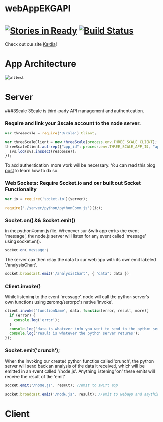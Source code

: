 webAppEKGAPI
============
[![Stories in Ready](https://badge.waffle.io/ekgapi/webappekgapi.png?label=ready&title=Ready)](https://waffle.io/ekgapi/webappekgapi) [![Build Status](https://travis-ci.org/EKGAPI/webAppEKGAPI.svg?branch=master)](https://travis-ci.org/EKGAPI/webAppEKGAPI)
===========

Check out our site [Kardia](http://kardia.io/)!

<!-- To view our commented code, please click [here](http://www.explainjs.com/explain?src=https%3A%2F%2Fraw.githubusercontent.com%2FEKGAPI%2FwebAppEKGAPI%2Fmaster%2Fdist%2FnewConcat.js)! -->

App Architecture
============
![alt text](http://res.cloudinary.com/kardia-io/image/upload/v1421366596/Screen_Shot_2015-01-15_at_4_02_38_PM_d3unqx.png "App Architecture")

Server
============
###3Scale
3Scale is third-party API management and authentication. 

### Require and link your 3scale account to the node server.
```javascript
var threeScale = require('3scale').Client;

var threeScaleClient = new threeScale(process.env.THREE_SCALE_CLIENT);
threeScaleClient.authrep({"app_id": process.env.THREE_SCALE_APP_ID, "app_key": process.env.THREE_SCALE_APP_KEY, "usage": { "hits": 1 } }, function(response){
  sys.log(sys.inspect(response));
});
```
To add authentication, more work will be necessary. You can read this blog [post](http://http://davidkae.azurewebsites.net/adding-3scale-to-your-node-js-server-2/) to learn how to do so.

### Web Sockets: Require Socket.io and our built out Socket Functionality
```javascript
var io = require('socket.io')(server);

require('./server/python/pythonComm.js')(io);
```

### Socket.on() && Socket.emit()
In the pythonComm.js file. Whenever our Swift app emits the event 'message', the node.js server will listen for any event called 'message' using socket.on().
```javascript
socket.on('message')
```
The server can then relay the data to our web app with its own emit labeled '/analysisChart'.
```javascript
socket.broadcast.emit('/analysisChart', { "data": data });
```

### Client.invoke()
While listening to the event 'message', node will call the python server's own functions using zeromq/zerorpc's native 'invoke'.
```javascript
client.invoke("functionName", data, function(error, result, more){
  if (error) {
    console.log('error');
  }
  console.log('data is whatever info you want to send to the python server')
  console.log('result is whatever the python server returns');
});
```

### Socket.emit('crunch');
When the invoking our created python function called 'crunch', the python server will send back an analysis of the data it received, which will be emitted in an event called '/node.js'. Anything listening 'on' these emits will receive the result of the 'emit'.
```javascript
socket.emit('/node.js', result); //emit to swift app

socket.broadcast.emit('/node.js', result); //emit to webapp and anything else listening
```









Client
============